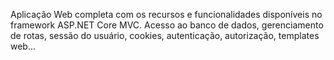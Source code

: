 Aplicação Web completa com os recursos e funcionalidades disponíveis no framework ASP.NET Core MVC.
Acesso ao banco de dados, gerenciamento de rotas, sessão do usuário, cookies, autenticação, autorização, templates web...
